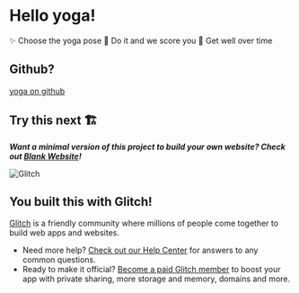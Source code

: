 # Hello yoga!

✨ Choose the yoga pose
🦄 Do it and we score you
💃 Get well over time

## Github?

[yoga on github](https://github.com/ayaderaghul/yoga)

## Try this next 🏗️


___Want a minimal version of this project to build your own website? Check out [Blank Website](https://glitch.com/edit/#!/remix/glitch-blank-website)!___

![Glitch](https://cdn.glitch.com/a9975ea6-8949-4bab-addb-8a95021dc2da%2FLogo_Color.svg?v=1602781328576)

## You built this with Glitch!

[Glitch](https://glitch.com) is a friendly community where millions of people come together to build web apps and websites.

- Need more help? [Check out our Help Center](https://help.glitch.com/) for answers to any common questions.
- Ready to make it official? [Become a paid Glitch member](https://glitch.com/pricing) to boost your app with private sharing, more storage and memory, domains and more.

